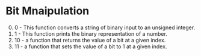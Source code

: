 # Bit Mnaipulation
0. 0 - This function converts a string of binary input to an unsigned integer.
1. 1 - This function prints the binary representation of a number.
2. 10 - a function that returns the value of a bit at a given index.
3. 11 - a function that sets the value of a bit to 1 at a given index.  

